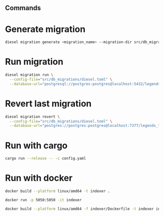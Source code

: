 ## Commands

# Generate migration
```sh
diesel migration generate <migration_name> --migration-dir src/db_migrations/migrations 
```

# Run migration
```sh
diesel migration run \
  --config-file="src/db_migrations/diesel.toml" \
  --database-url="postgresql://postgres:postgres@localhost:5432/legendstrade"
```

# Revert last migration
```sh
diesel migration revert \
  --config-file="src/db_migrations/diesel.toml" \
  --database-url="postgres://postgres:postgres@localhost:7377/legends_trade"
```

# Run with cargo
```sh
cargo run --release -- -c config.yaml
```

# Run with docker
```sh
docker build --platform linux/amd64 -t indexer .
```

```sh
docker run -p 5050:5050 -it indexer
```

```sh
docker build --platform linux/amd64 -f indexer/Dockerfile -t indexer indexer/
```

